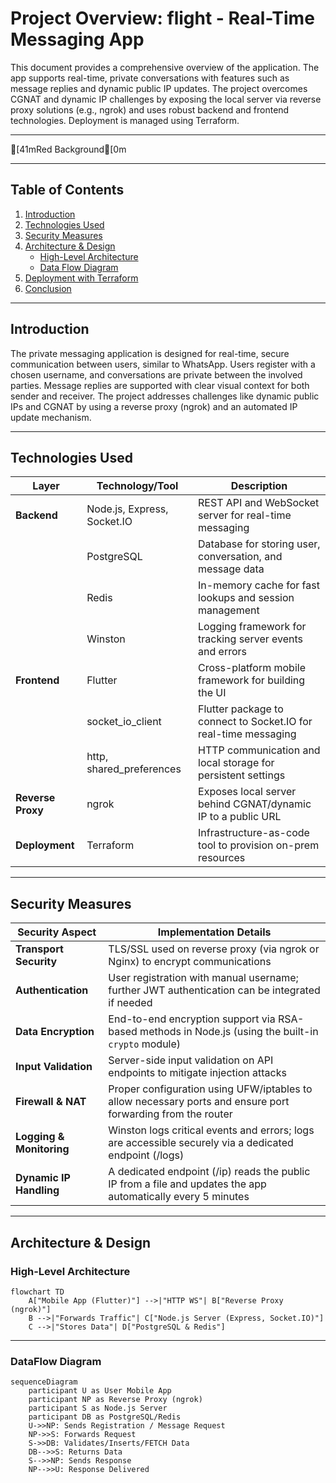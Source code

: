 # Project Overview: flight - Real-Time Messaging App

This document provides a comprehensive overview of the application. The app supports real-time, private conversations with features such as message replies and dynamic public IP updates. The project overcomes CGNAT and dynamic IP challenges by exposing the local server via reverse proxy solutions (e.g., ngrok) and uses robust backend and frontend technologies. Deployment is managed using Terraform.

---
[41mRed Background[0m

---
## Table of Contents

1. [Introduction](#introduction)
2. [Technologies Used](#technologies-used)
3. [Security Measures](#security-measures)
4. [Architecture & Design](#architecture--design)
    - [High-Level Architecture](#high-level-architecture)
    - [Data Flow Diagram](#data-flow-diagram)
5. [Deployment with Terraform](#deployment-with-terraform)
6. [Conclusion](#conclusion)

---

## Introduction

The private messaging application is designed for real-time, secure communication between users, similar to WhatsApp. Users register with a chosen username, and conversations are private between the involved parties. Message replies are supported with clear visual context for both sender and receiver. The project addresses challenges like dynamic public IPs and CGNAT by using a reverse proxy (ngrok) and an automated IP update mechanism.

---

## Technologies Used

| **Layer**          | **Technology/Tool**                            | **Description**                                                        |
|--------------------|------------------------------------------------|------------------------------------------------------------------------|
| **Backend**        | Node.js, Express, Socket.IO                    | REST API and WebSocket server for real-time messaging                  |
|                    | PostgreSQL                                     | Database for storing user, conversation, and message data               |
|                    | Redis                                          | In-memory cache for fast lookups and session management                  |
|                    | Winston                                        | Logging framework for tracking server events and errors                  |
| **Frontend**       | Flutter                                        | Cross-platform mobile framework for building the UI                     |
|                    | socket_io_client                               | Flutter package to connect to Socket.IO for real-time messaging          |
|                    | http, shared_preferences                       | HTTP communication and local storage for persistent settings             |
| **Reverse Proxy**  | ngrok                                          | Exposes local server behind CGNAT/dynamic IP to a public URL               |
| **Deployment**     | Terraform                                      | Infrastructure-as-code tool to provision on-prem resources                  |

---

## Security Measures

| **Security Aspect**       | **Implementation Details**                                                                                   |
|---------------------------|---------------------------------------------------------------------------------------------------------------|
| **Transport Security**    | TLS/SSL used on reverse proxy (via ngrok or Nginx) to encrypt communications                                   |
| **Authentication**        | User registration with manual username; further JWT authentication can be integrated if needed                  |
| **Data Encryption**       | End-to-end encryption support via RSA-based methods in Node.js (using the built-in `crypto` module)               |
| **Input Validation**      | Server-side input validation on API endpoints to mitigate injection attacks                                      |
| **Firewall & NAT**        | Proper configuration using UFW/iptables to allow necessary ports and ensure port forwarding from the router        |
| **Logging & Monitoring**  | Winston logs critical events and errors; logs are accessible securely via a dedicated endpoint (/logs)             |
| **Dynamic IP Handling**   | A dedicated endpoint (/ip) reads the public IP from a file and updates the app automatically every 5 minutes        |

---

## Architecture & Design

### High-Level Architecture

```mermaid
flowchart TD
    A["Mobile App (Flutter)"] -->|"HTTP WS"| B["Reverse Proxy (ngrok)"]
    B -->|"Forwards Traffic"| C["Node.js Server (Express, Socket.IO)"]
    C -->|"Stores Data"| D["PostgreSQL & Redis"]
```
---

### DataFlow Diagram

```mermaid
sequenceDiagram
    participant U as User Mobile App
    participant NP as Reverse Proxy (ngrok)
    participant S as Node.js Server
    participant DB as PostgreSQL/Redis
    U->>NP: Sends Registration / Message Request
    NP->>S: Forwards Request
    S->>DB: Validates/Inserts/FETCH Data
    DB-->>S: Returns Data
    S-->>NP: Sends Response
    NP-->>U: Response Delivered
```
